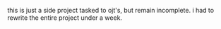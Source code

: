 this is just a side project tasked to ojt's, but remain incomplete. i had to rewrite the entire project under a week.
